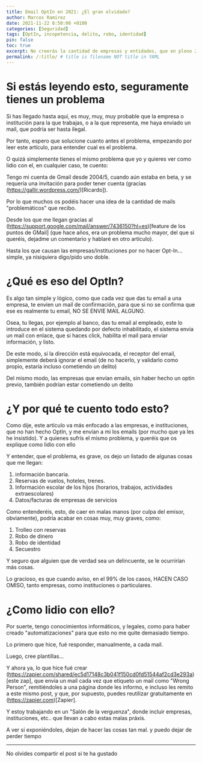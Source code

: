 ```yaml
---
title: Email OptIn en 2021: ¿El gran olvidado?
author: Marcos Ramírez
date: 2021-11-22 8:50:00 +0100
categories: [Seguridad]
tags: [OptIn, incopetencia, delito, robo, identidad]
pin: false
toc: true
excerpt: No creerás la cantidad de empresas y entidades, que en pleno 2021, siguen enviando emails, con datos confidenciales, sin hacer optin 🤦🏻‍♂️
permalink: /:title/ # title is filename NOT title in YAML
---
```


# Si estás leyendo esto, seguramente tienes un problema

Si has llegado hasta aquí, es muy, muy, muy probable que la empresa o institución para la que trabajas, o a la que representa, me haya enviado un mail, que podría ser hasta ilegal.

Por tanto, espero que solucione cuanto antes el problema, empezando por leer este artículo, para entender cual es el problema.

O quizá simplemente tienes el mismo problema que yo y quieres ver como lidio con el, en cualquier caso, te cuento:


Tengo mi cuenta de Gmail desde 2004/5, cuando aún estaba en beta, y se requería una invitación para poder tener cuenta (gracias (https://gallir.wordpress.com/)[Ricardo]).

Por lo que muchos os podéis hacer una idea de la cantidad de mails "problemáticos" que recibo.

Desde los que me llegan gracias al (https://support.google.com/mail/answer/7436150?hl=es)[feature de los puntos de GMail] (que hace años, era un problema mucho mayor, del que si queréis, dejadme un comentario y hablaré en otro artículo).

Hasta los que causan las empresas/instituciones por no hacer Opt-In... simple, ya nisiquiera digo/pido uno doble.

# ¿Qué es eso del OptIn?

Es algo tan simple y lógico, como que cada vez que das tu email a una empresa, te envíen un mail de confirmación, para que si no se confirma que ese es realmente tu email, NO SE ENVIE MAIL ALGUNO.

Osea, tu llegas, por ejemplo al banco, das tu email al empleado, este lo introduce en el sistema quedando por defecto inhabilitado, el sistema envia un mail con enlace, que si haces click, habilita el mail para enviar información, y listo.

De este modo, si la dirección está equivocada, el receptor del email, simplemente deberá ignorar el email (de no hacerlo, y validarlo como propio, estaría incluso cometiendo un delito)

Del mismo modo, las empresas que envían emails, sin haber hecho un optin previo, también podrían estar cometiendo un delito

# ¿Y por qué te cuento todo esto?

Como dije, este artículo va más enfocado a las empresas, e instituciones, que no han hecho OptIn, y me envían a mi los emails (por mucho que ya les he insistido).
Y a quienes sufrís el mismo problema, y queréis que os explique como lidio con ello

Y entender, que el problema, es grave, os dejo un listado de algunas cosas que me llegan:

1. información bancaria.
2. Reservas de vuelos, hoteles, trenes.
3. Información escolar de los hijos (horarios, trabajos, actividades extraescolares)
4. Datos/facturas de empresas de servicios


Como entenderéis, esto, de caer en malas manos (por culpa del emisor, obviamente), podría acabar en cosas muy, muy graves, como:

1. Trolleo con reservas
2. Robo de dinero
3. Robo de identidad
4. Secuestro

Y seguro que alguien que de verdad sea un delincuente, se le ocurrirían más cosas.


Lo gracioso, es que cuando aviso, en el 99% de los casos, HACEN CASO OMISO, tanto empresas, como instituciones o particulares.

# ¿Como lidio con ello?

Por suerte, tengo conocimientos informáticos, y legales, como para haber creado "automatizaciones" para que esto no me quite demasiado tiempo.

Lo primero que hice, fué responder, manualmente, a cada mail.

Luego, cree plantillas...

Y ahora ya, lo que hice fué crear (https://zapier.com/shared/ec5d17148c3b041f150cd0fd51544af2cd3e293a)[este zap], que envia un mail cada vez que etiqueto un mail como "Wrong Person", remitiéndoles a una página donde les informo, e incluso les remito a este mismo post, y que, por supuesto, puedes reutilizar gratuitamente en (https://zapier.com)[Zapier].

Y estoy trabajando en un "Salón de la verguenza", donde incluir empresas, instituciones, etc.. que llevan a cabo estas malas práxis.

A ver si exponiéndoles, dejan de hacer las cosas tan mal. y puedo dejar de perder tiempo


***
No olvides compartir el post si te ha gustado
